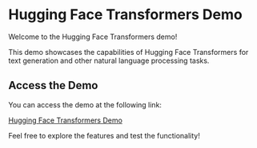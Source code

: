 # Hugging Face Transformers Demo

Welcome to the Hugging Face Transformers demo!

This demo showcases the capabilities of Hugging Face Transformers for text generation and other natural language processing tasks.

## Access the Demo

You can access the demo at the following link:

[Hugging Face Transformers Demo](https://sebastienpaviot.github.io/tools/tools/js/ai/huggingface/transformers/index.html)

Feel free to explore the features and test the functionality!
